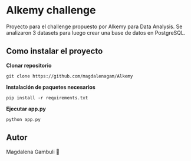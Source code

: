 # Alkemy challenge
Proyecto para el challenge propuesto por Alkemy para Data Analysis.
Se analizaron 3 datasets para luego crear una base de datos en PostgreSQL. 

## Como instalar el proyecto
**Clonar repositorio**
```
git clone https://github.com/magdalenagam/Alkemy
```
**Instalación de paquetes necesarios**
```
pip install -r requirements.txt
```
**Ejecutar app.py**
```
python app.py
```

## Autor
Magdalena Gambuli :cherry_blossom:
